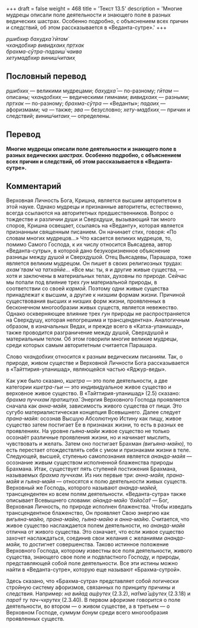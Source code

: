 +++
draft = false
weight = 468
title = 'Текст 13.5'
description = 'Многие мудрецы описали поле деятельности и знающего поле в разных ведических шастрах. Особенно подробно, с объяснением всех причин и следствий, об этом рассказывается в «Веданта-сутре».'
+++

_р̣шибхир бахудха̄ гӣтам̇  
чхандобхир вивидхаих̣ пр̣тхак  
брахма-сӯтра-падаиш́ чаива  
хетумадбхир виниш́читаих̣_

## Пословный перевод

_р̣шибхих̣_ — великими мудрецами; _бахудха̄_ — по-разному; _гӣтам_ — описаны; _чхандобхих̣_ — ведическими гимнами; _вивидхаих̣_ — разными; _пр̣тхак_ — по-разному; _брахма_\-_сӯтра_ — «Веданты»; _падаих̣_ — афоризмами; _ча_ — также; _эва_ — безусловно; _хету_\-_мадбхих̣_ — причин и следствий; _виниш́читаих̣_ — определены.

## Перевод

**Многие мудрецы описали поле деятельности и знающего поле в разных ведических _шастрах._ Особенно подробно, с объяснением всех причин и следствий, об этом рассказывается в «Веданта-сутре».**

## Комментарий

Верховная Личность Бога, Кришна, является высшим авторитетом в этой науке. Однако мудрецы и признанные авторитеты, естественно, всегда ссылаются на авторитетных предшественников. Вопрос о тождестве и различии души и Сверхдуши, вызывающий так много споров, Кришна освещает, ссылаясь на «Веданту», которая является признанным священным писанием. Он начинает стих, говоря: «По словам многих мудрецов…» Что касается великих мудрецов, то, помимо Самого Господа, к их числу относится Вьясадева, автор «Веданта-сутры», в которой дано безукоризненное объяснение разницы между душой и Сверхдушой. Отец Вьясадевы, Парашара, тоже является великим мудрецом. Он пишет в своих религиозных трудах: _ахам̇ твам̇ ча татха̄нйе..._ «Все мы: ты, я и другие живые существа, — хотя и заключены в материальных телах, духовны по природе. Сейчас мы попали под влияние трех _гун_ материальной природы, в соответствии со своей _кармой_. Поэтому одни живые существа принадлежат к высшим, а другие к низшим формам жизни. Причиной существования высших и низших форм жизни, проявленных в бесконечном многообразии живых существ, является невежество. Однако оскверняющее влияние трех _гун_ природы не распространяется на Сверхдушу, которая непогрешима и трансцендентна». Аналогичным образом, в изначальных Ведах, и прежде всего в «Катха-упанишад», также проводится разграничение между душой, Сверхдушой и материальным телом. Об этом говорили многие великие мудрецы, среди которых самым авторитетным считается Парашара.

Слово _чхандобхих̣_ относится к разным ведическим писаниям. Так, о природе, живом существе и Верховной Личности Бога рассказывается в «Тайттирия-упанишад», являющейся частью «Яджур-веды».

Как уже было сказано, _кшетра_ — это поле деятельности, а две категории _кшетра-гьи_ — это индивидуальное живое существо и верховное живое существо. В «Тайттирия-упанишад» (2.5) сказано: _брахма пуччхам̇ пратишт̣ха̄_. Энергия Верховного Господа проявляется сначала как _анна-майя,_ зависимость живого существа от пищи. Это сугубо материалистическая концепция Всевышнего. Далее следует _прана-майя:_ осознав Высшую Абсолютную Истину как пищу, живое существо затем постигает Ее в признаках жизни, то есть в разных ее проявлениях. На уровне _гьяна-майи_ живое существо не только осознаёт различные проявления жизни, но и начинает мыслить, чувствовать и желать. Затем оно постигает Брахман _(вигьяна-майю),_ то есть перестает отождествлять себя с умом и признаками жизни в теле. Следующей, высшей, ступенью самопознания является _ананда-майя_ — осознание живым существом исполненной блаженства природы Брахмана. Итак, существует пять ступеней постижения Брахмана, называемых _брахма пуччхам_. Из них первые три: _анна-майя, прана-майя_ и _гьяна-майя_ — относятся к полю деятельности живых существ. Верховный же Господь, которого называют _ананда-майей,_ трансцендентен ко всем полям деятельности. «Веданта-сутра» также описывает Всевышнего словами: _а̄нанда-майо ’бхйа̄са̄т_ — Бог, Верховная Личность, по природе исполнен блаженства. Чтобы изведать трансцендентное блаженство, Он проявляет Свою энергию как _вигьяна-майю, прана-майю, гьяна-майю_ и _анна-майю_. Считается, что живое существо наслаждается полем деятельности, но _ананда-майя_ отлична от живого существа. Это означает, что если живое существо захочет наслаждаться, соединив свои желания с желаниями _ананда-майи,_ то достигнет совершенства. Таково истинное положение Верховного Господа, которому известны все поля деятельности, живого существа, знающего свое поле и подвластного Господу, и природы, представляющей собой поле деятельности. Все эти истины можно найти в «Веданта-сутре», которую еще называют «Брахма-сутрой».

Здесь сказано, что «Брахма-сутра» представляет собой логически стройную систему афоризмов, связанных по принципу причины и следствия. Например: _на вийад аш́рутех̣_ (2.3.2), _на̄тма̄ ш́рутех̣_ (2.3.18) и _пара̄т ту тач-чхрутех̣_ (2.3.40). В первом афоризме говорится о поле деятельности, во втором — о живом существе, а в третьем — о Верховном Господе, _суммум бонум_ среди всего многообразия проявленных существ.

